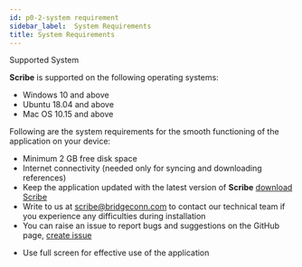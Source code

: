 ```yaml
---
id: p0-2-system requirement
sidebar_label:  System Requirements
title: System Requirements
---
```


Supported System

**Scribe** is supported on the following operating systems:

- Windows 10 and above
- Ubuntu 18.04 and above
- Mac OS 10.15 and above

Following are the system requirements for the smooth functioning of the application on your device:

- Minimum 2 GB free disk space
- Internet connectivity (needed only for syncing and downloading references)
- Keep the application updated with the latest version of **Scribe** [download Scribe](https://github.com/bible-technology/scribe-scripture-editor/releases)
- Write to us at scribe@bridgeconn.com to contact our technical team if you experience any difficulties during installation
- You can raise an issue to report bugs and suggestions on the GitHub page, [create issue](https://github.com/bible-technology/scribe-scripture-editor/issues)
<!-- - To ensure your system supports the target language, download the needed **font** on your device.  -->
- Use full screen for effective use of the application